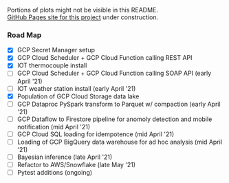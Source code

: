 Portions of plots might not be visible in this README.<br/>
[GitHub Pages site for this project](https://wstoffers.github.io/owlbearBbq/) under construction.

### Road Map
- [x] GCP Secret Manager setup
- [x] GCP Cloud Scheduler + GCP Cloud Function calling REST API
- [x] IOT thermocouple install
- [ ] GCP Cloud Scheduler + GCP Cloud Function calling SOAP API (early April '21)
- [ ] IOT weather station install (early April '21)
- [x] Population of GCP Cloud Storage data lake
- [ ] GCP Dataproc PySpark transform to Parquet w/ compaction (early April '21)
- [ ] GCP Dataflow to Firestore pipeline for anomoly detection and mobile notification (mid April '21)
- [ ] GCP Cloud SQL loading for idempotence (mid April '21)
- [ ] Loading of GCP BigQuery data warehouse for ad hoc analysis (mid April '21)
- [ ] Bayesian inference (late April '21)
- [ ] Refactor to AWS/Snowflake (late May '21)
- [ ] Pytest additions (ongoing)